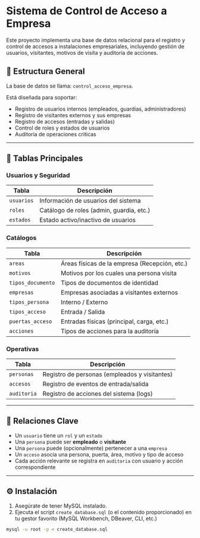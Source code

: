 # Sistema de Control de Acceso a Empresa

Este proyecto implementa una base de datos relacional para el registro y control de accesos a instalaciones empresariales, incluyendo gestión de usuarios, visitantes, motivos de visita y auditoría de acciones.

## 🧱 Estructura General

La base de datos se llama: `control_acceso_empresa`.

Está diseñada para soportar:

- Registro de usuarios internos (empleados, guardias, administradores)
- Registro de visitantes externos y sus empresas
- Registro de accesos (entradas y salidas)
- Control de roles y estados de usuarios
- Auditoría de operaciones críticas

---

## 📁 Tablas Principales

### Usuarios y Seguridad

| Tabla             | Descripción                                 |
|------------------|---------------------------------------------|
| `usuarios`        | Información de usuarios del sistema         |
| `roles`           | Catálogo de roles (admin, guardia, etc.)    |
| `estados`         | Estado activo/inactivo de usuarios          |

### Catálogos

| Tabla              | Descripción                                  |
|-------------------|----------------------------------------------|
| `areas`            | Áreas físicas de la empresa (Recepción, etc.)|
| `motivos`          | Motivos por los cuales una persona visita    |
| `tipos_documento`  | Tipos de documentos de identidad              |
| `empresas`         | Empresas asociadas a visitantes externos     |
| `tipos_persona`    | Interno / Externo                             |
| `tipos_acceso`     | Entrada / Salida                              |
| `puertas_acceso`   | Entradas físicas (principal, carga, etc.)    |
| `acciones`         | Tipos de acciones para la auditoría          |

### Operativas

| Tabla         | Descripción                                     |
|--------------|-------------------------------------------------|
| `personas`    | Registro de personas (empleados y visitantes)   |
| `accesos`     | Registro de eventos de entrada/salida           |
| `auditoria`   | Registro de acciones del sistema (logs)         |

---

## 🔗 Relaciones Clave

- Un `usuario` tiene un `rol` y un `estado`
- Una `persona` puede ser **empleado** o **visitante**
- Una `persona` puede (opcionalmente) pertenecer a una `empresa`
- Un `acceso` asocia una persona, puerta, área, motivo y tipo de acceso
- Cada acción relevante se registra en `auditoria` con usuario y acción correspondiente

---

## ⚙️ Instalación

1. Asegúrate de tener MySQL instalado.
2. Ejecuta el script `create_database.sql` (o el contenido proporcionado) en tu gestor favorito (MySQL Workbench, DBeaver, CLI, etc.)

```bash
mysql -u root -p < create_database.sql
